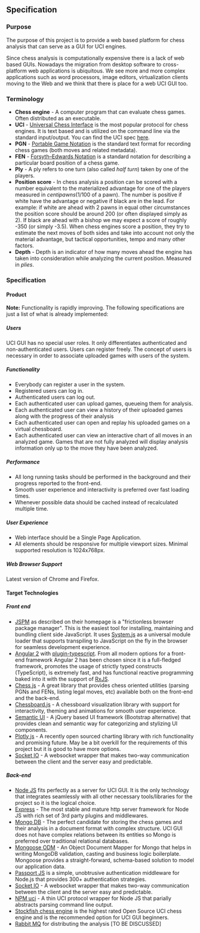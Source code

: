 ## Specification ##

### Purpose ###
The purpose of this project is to provide a web based platform for chess analysis that can serve as a GUI for UCI engines.

Since chess analysis is computationally expensive there is a lack of web based GUIs. Nowadays the migration from desktop software to cross-platform web applications is ubiquitous. We see more and more complex applications such as word processors, image editors, virtualization clients moving to the Web and we think that there is place for a web UCI GUI too.

### Terminology ###
- **Chess engine** - A computer program that can evaluate chess games. Often distributed as an executable.
- **UCI** - [Universal Chess Interface](https://en.wikipedia.org/wiki/Universal_Chess_Interface) is the most popular protocol for chess engines. It is text based and is utilized on the command line via the standard input/output. You can find the UCI spec [here](http://download.shredderchess.com/div/uci.zip).
- **PGN** - [Portable Game Notation](https://en.wikipedia.org/wiki/Portable_Game_Notation) is the standard text format for recording chess games (both moves and related metadata).
- **FEN** - [Forsyth–Edwards Notation](https://en.wikipedia.org/wiki/Forsyth%E2%80%93Edwards_Notation) is a standard notation for describing a particular board position of a chess game.
- **Ply** - A ply refers to one turn (also called *half turn*) taken by one of the players.
- **Position score** - In chess analysis a position can be scored with a number equivalent to the materialized advantage for one of the players measured in *centipawns*(1/100 of a pawn). The number is positive if white have the advantage or negative if black are in the lead. For example: if white are ahead with 2 pawns in equal other circumstances the position score should be around 200 (or often displayed simply as 2). If black are ahead with a bishop we may expect a score of roughly -350 (or simply -3.5). When chess engines score a position, they try to estimate the next moves of both sides and take into account not only the material advantage, but tactical opportunities, tempo and many other factors.
- **Depth** - Depth is an indicator of how many moves ahead the engine has taken into consideration while analyzing the current position. Measured in *plies*.

### Specification ###

#### Product ####
**Note:** Functionality is rapidly improving. The following specifications are just a list of what is already implemented:

##### Users #####
UCI GUI has no special user roles. It only differentiates authenticated and non-authenticated users. Users can register freely. The concept of users is necessary in order to associate uploaded games with users of the system.

##### Functionality #####
- Everybody can register a user in the system.
- Registered users can log in.
- Authenticated users can log out.
- Each authenticated user can upload games, queueing them for analysis.
- Each authenticated user can view a history of their uploaded games along with the progress of their analysis
- Each authenticated user can open and replay his uploaded games on a virtual chessboard.
- Each authenticated user can view an interactive chart of all moves in an analyzed game. Games that are not fully analyzed will display analysis information only up to the move they have been analyzed.

##### Performance #####
- All long running tasks should be performed in the background and their progress reported to the front-end.
- Smooth user experience and interactivity is preferred over fast loading times.
- Whenever possible data should be cached instead of recalculated multiple time.

##### User Experience #####
- Web interface should be a Single Page Application.
- All elements should be responsive for multiple viewport sizes. Minimal supported resolution is 1024x768px.

##### Web Browser Support #####
Latest version of Chrome and Firefox.

#### Target Technologies ####
##### Front end #####
- [JSPM](http://jspm.io/) as described on their homepage is a "frictionless browser package manager". This is the easiest tool for installing, maintaining and bundling client side JavaScript. It uses [System.js](https://github.com/systemjs/systemjs) as a universal module loader that supports transpiling to JavaScript on the fly in the browser for seamless development experience.
- [Angular 2](https://angular.io/) with [plugin-typescript](https://github.com/frankwallis/plugin-typescript). From all modern options for a front-end framework Angular 2 has been chosen since it is a full-fledged framework, promotes the usage of strictly typed constructs (TypeScript), is extremely fast, and has functional reactive programming baked into it with the support of [RxJS](https://github.com/ReactiveX/RxJS).
- [Chess js](https://github.com/jhlywa/chess.js) - A great library that provides chess oriented utilities (parsing PGNs and FENs, listing legal moves, etc) available both on the front-end and the back-end.
- [Chessboard.js](http://chessboardjs.com) - A chessboard visualization library with support for interactivity, theming and animations for smooth user experience.
- [Semantic UI](http://semantic-ui.com/) - A jQuery based UI framework (Bootstrap alternative) that provides clean and semantic way for categorizing and stylizing UI components.
- [Plotly js](https://plot.ly/javascript/) - A recently open sourced charting library with rich functionality and promising future. May be a bit overkill for the requirements of this project but it is good to have more options.
- [Socket IO](http://socket.io/) - A websocket wrapper that makes two-way communication between the client and the server easy and predictable.

##### Back-end #####
- [Node JS](https://nodejs.org) fits perfectly as a server for UCI GUI. It is the only technology that integrates seamlessly with all other necessary tools/libraries for the project so it is the logical choice.
- [Express](http://expressjs.com/) - The most stable and mature http server framework for Node JS with rich set of 3rd party plugins and middlewares.
- [Mongo DB](https://www.mongodb.org/) - The perfect candidate for storing the chess games and their analysis in a document format with complex structure. UCI GUI does not have complex relations between its entities so Mongo is preferred over traditional relational databases.
- [Mongoose ODM](http://mongoosejs.com/) - An Object Document Mapper for Mongo that helps in writing MongoDB validation, casting and business logic boilerplate. Mongoose provides a straight-forward, schema-based solution to model our application data.
- [Passport JS](http://passportjs.org/) is a simple, unobtrusive authentication middleware for Node.js that provides 300+ authentication strategies.
- [Socket IO](http://socket.io/) - A websocket wrapper that makes two-way communication between the client and the server easy and predictable.
- [NPM uci](https://www.npmjs.com/package/uci) - A thin UCI protocol wrapper for Node JS that parially abstracts parsing command line output.
- [Stockfish chess engine](https://stockfishchess.org/) is the highest rated Open Source UCI chess engine and is the recommended option for UCI GUI beginners.
- [Rabbit MQ](https://www.rabbitmq.com/) for distributing the analysis [TO BE DISCUSSED]